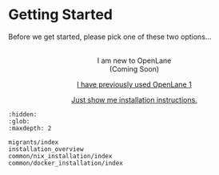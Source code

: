 # Getting Started

Before we get started, please pick one of these two options…
<br />
<br />

<div style="text-align: center;">


<p><a class="link-button disabled">
I am new to OpenLane<br />(Coming Soon)
</a></p>

<p><a href="./migrants/index.html" class="link-button">
I have previously used OpenLane 1
</a></p>

<p><a href="./installation_overview.html">
Just show me installation instructions.
</a></p>

</div>

```{toctree}
:hidden:
:glob:
:maxdepth: 2

migrants/index
installation_overview
common/nix_installation/index
common/docker_installation/index
```
